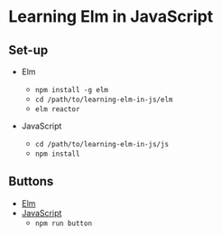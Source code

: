 # Learning Elm in JavaScript

## Set-up

* Elm
  * `npm install -g elm`
  * `cd /path/to/learning-elm-in-js/elm`
  * `elm reactor`

* JavaScript
  * `cd /path/to/learning-elm-in-js/js`
  * `npm install`

## Buttons

* [Elm](elm/src/button.elm)
* [JavaScript](js/src/button.js)
  * `npm run button`
